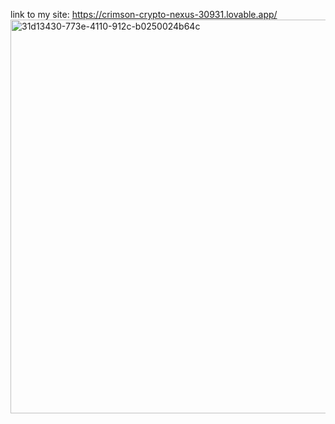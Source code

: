 link to my site: https://crimson-crypto-nexus-30931.lovable.app/
<img width="1917" height="630" alt="31d13430-773e-4110-912c-b0250024b64c" src="https://github.com/user-attachments/assets/3960a782-3399-49e0-8da6-2a2c1b85ec66" />
